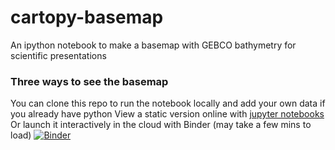 # cartopy-basemap
An ipython notebook to make a basemap with GEBCO bathymetry for scientific presentations
### Three ways to see the basemap
You can clone this repo to run the notebook locally and add your own data if you already have python
View a static version online with [jupyter notebooks](https://nbviewer.jupyter.org/github/callumrollo/cartopy-basemap/blob/ce43e4b48525f60c9eeab57d617c7746c9fc2242/cartopy_ex.ipynb) 
Or launch it interactively in the cloud with Binder (may take a few mins to load)
[![Binder](https://mybinder.org/badge_logo.svg)](https://mybinder.org/v2/gh/callumrollo/cartopy-basemap/ce43e4b48525f60c9eeab57d617c7746c9fc2242)
